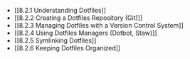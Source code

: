 

- [[8.2.1 Understanding Dotfiles]]
- [[8.2.2 Creating a Dotfiles Repository (Git)]]
- [[8.2.3 Managing Dotfiles with a Version Control System]]
- [[8.2.4 Using Dotfiles Managers (Dotbot, Staw)]]
- [[8.2.5 Symlinking Dotfiles]]
- [[8.2.6 Keeping Dotfiles Organized]]